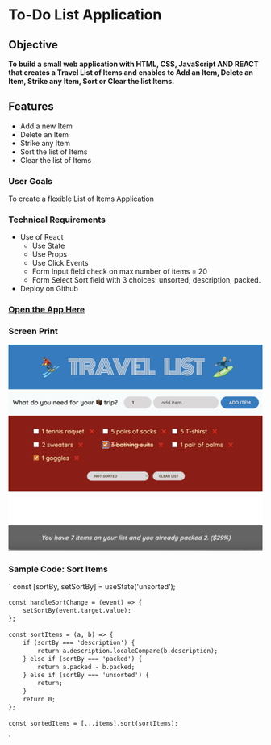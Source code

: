 # To-Do List Application

## Objective

**To build a small web application with HTML, CSS, JavaScript AND REACT that creates a Travel List of Items and enables to Add an Item, Delete an Item, Strike any Item, Sort or Clear the list Items.**

## Features

- Add a new Item
- Delete an Item
- Strike any Item
- Sort the list of Items
- Clear the list of Items

### User Goals

To create a flexible List of Items Application

### Technical Requirements

- Use of React
  - Use State
  - Use Props
  - Use Click Events
  - Form Input field check on max number of items = 20
  - Form Select Sort field with 3 choices: unsorted, description, packed.
- Deploy on Github

### [Open the App Here](https://terryrossi.github.io/travel-list/)

### Screen Print

![Travel-List App](/src/images/travel-list.png)

### Sample Code: Sort Items

`
const [sortBy, setSortBy] = useState('unsorted');

    const handleSortChange = (event) => {
    	setSortBy(event.target.value);
    };

    const sortItems = (a, b) => {
    	if (sortBy === 'description') {
    		return a.description.localeCompare(b.description);
    	} else if (sortBy === 'packed') {
    		return a.packed - b.packed;
    	} else if (sortBy === 'unsorted') {
    		return;
    	}
    	return 0;
    };

    const sortedItems = [...items].sort(sortItems);

`
